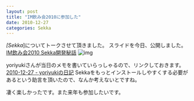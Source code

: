 ```yaml
---
layout: post
title: "IM飲み会2010に参加した"
date: 2010-12-27
categories: Sekka
---
```

*[Sekka*]についてトークさせて頂きました。
スライドを今日、公開しました。
 [IM飲み会2010 Sekka開発秘話](http://www.slideshare.net/KiyokaNishiyama/im2010-sekka)
 ![img](../img/InputMethodNomikai2010_Sekka.page1.png)

yoriyukiさんが当日のメモを書いていらっしゃるので、リンクしておきます。
[2010-12-27 - yoriyukiの日記](http://d.hatena.ne.jp/yoriyuki/20101227)
Sekkaをもっとインストールしやすくする必要があるという助言を頂いたので、なんか考えないとですね。

凄く楽しかったです。また来年も参加したいです。
